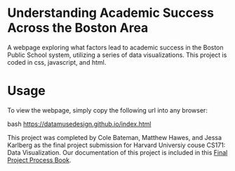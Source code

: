 Understanding Academic Success Across the Boston Area
=====================================================

A webpage exploring what factors lead to academic success in the Boston Public School system, utilizing a series of data visualizations. This project is coded in css, javascript, and html. 

# Usage

To view the webpage, simply copy the following url into any browser:

bash https://datamusedesign.github.io/index.html

This project was completed by Cole Bateman, Matthew Hawes, and Jessa Karlberg as the final project submission for Harvard Universiy couse CS171: Data Visualization. Our documentation of this project is included in this [Final Project Process Book](https://drive.google.com/file/d/1_KkFa7RR5MRwrgd7CoXby4KUkPe5k3n1/view?usp=sharing).
